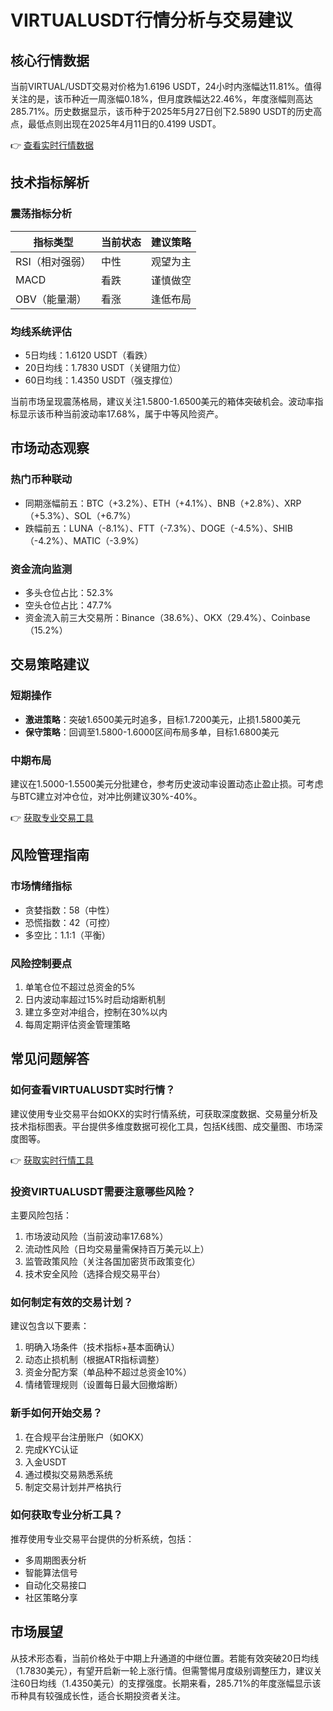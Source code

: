 # VIRTUALUSDT行情分析与交易建议

## 核心行情数据
当前VIRTUAL/USDT交易对价格为1.6196 USDT，24小时内涨幅达11.81%。值得关注的是，该币种近一周涨幅0.18%，但月度跌幅达22.46%，年度涨幅则高达285.71%。历史数据显示，该币种于2025年5月27日创下2.5890 USDT的历史高点，最低点则出现在2025年4月11日的0.4199 USDT。

👉 [查看实时行情数据](https://bit.ly/okx_welcome)

## 技术指标解析
### 震荡指标分析
| 指标类型       | 当前状态 | 建议策略       |
|----------------|----------|----------------|
| RSI（相对强弱）| 中性     | 观望为主       |
| MACD           | 看跌     | 谨慎做空       |
| OBV（能量潮）  | 看涨     | 逢低布局       |

### 均线系统评估
- 5日均线：1.6120 USDT（看跌）
- 20日均线：1.7830 USDT（关键阻力位）
- 60日均线：1.4350 USDT（强支撑位）

当前市场呈现震荡格局，建议关注1.5800-1.6500美元的箱体突破机会。波动率指标显示该币种当前波动率17.68%，属于中等风险资产。

## 市场动态观察
### 热门币种联动
- 同期涨幅前五：BTC（+3.2%）、ETH（+4.1%）、BNB（+2.8%）、XRP（+5.3%）、SOL（+6.7%）
- 跌幅前五：LUNA（-8.1%）、FTT（-7.3%）、DOGE（-4.5%）、SHIB（-4.2%）、MATIC（-3.9%）

### 资金流向监测
- 多头仓位占比：52.3%
- 空头仓位占比：47.7%
- 资金流入前三大交易所：Binance（38.6%）、OKX（29.4%）、Coinbase（15.2%）

## 交易策略建议
### 短期操作
- **激进策略**：突破1.6500美元时追多，目标1.7200美元，止损1.5800美元
- **保守策略**：回调至1.5800-1.6000区间布局多单，目标1.6800美元

### 中期布局
建议在1.5000-1.5500美元分批建仓，参考历史波动率设置动态止盈止损。可考虑与BTC建立对冲仓位，对冲比例建议30%-40%。

👉 [获取专业交易工具](https://bit.ly/okx_welcome)

## 风险管理指南
### 市场情绪指标
- 贪婪指数：58（中性）
- 恐慌指数：42（可控）
- 多空比：1.1:1（平衡）

### 风险控制要点
1. 单笔仓位不超过总资金的5%
2. 日内波动率超过15%时启动熔断机制
3. 建立多空对冲组合，控制在30%以内
4. 每周定期评估资金管理策略

## 常见问题解答
### 如何查看VIRTUALUSDT实时行情？
建议使用专业交易平台如OKX的实时行情系统，可获取深度数据、交易量分析及技术指标图表。平台提供多维度数据可视化工具，包括K线图、成交量图、市场深度图等。

👉 [获取实时行情工具](https://bit.ly/okx_welcome)

### 投资VIRTUALUSDT需要注意哪些风险？
主要风险包括：
1. 市场波动风险（当前波动率17.68%）
2. 流动性风险（日均交易量需保持百万美元以上）
3. 监管政策风险（关注各国加密货币政策变化）
4. 技术安全风险（选择合规交易平台）

### 如何制定有效的交易计划？
建议包含以下要素：
1. 明确入场条件（技术指标+基本面确认）
2. 动态止损机制（根据ATR指标调整）
3. 资金分配方案（单品种不超过总资金10%）
4. 情绪管理规则（设置每日最大回撤熔断）

### 新手如何开始交易？
1. 在合规平台注册账户（如OKX）
2. 完成KYC认证
3. 入金USDT
4. 通过模拟交易熟悉系统
5. 制定交易计划并严格执行

### 如何获取专业分析工具？
推荐使用专业交易平台提供的分析系统，包括：
- 多周期图表分析
- 智能算法信号
- 自动化交易接口
- 社区策略分享

## 市场展望
从技术形态看，当前价格处于中期上升通道的中继位置。若能有效突破20日均线（1.7830美元），有望开启新一轮上涨行情。但需警惕月度级别调整压力，建议关注60日均线（1.4350美元）的支撑强度。长期来看，285.71%的年度涨幅显示该币种具有较强成长性，适合长期投资者关注。